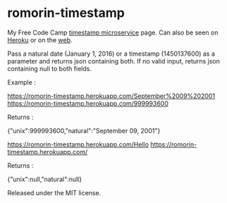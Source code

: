 # romorin-timestamp

My Free Code Camp [timestamp microservice](https://www.freecodecamp.com/challenges/timestamp-microservice) page. Can also be seen on [Heroku](https://romorin-timestamp.herokuapp.com) or on the [web](http://romorin.com/timestamp/).

Pass a natural date (January 1, 2016) or a timestamp (1450137600) as a parameter and returns json containing both.
If no valid input, returns json containing null to both fields.

Example :

https://romorin-timestamp.herokuapp.com/September%2009%202001
https://romorin-timestamp.herokuapp.com/999993600

Returns :

{"unix":999993600,"natural":"September 09, 2001"}

https://romorin-timestamp.herokuapp.com/Hello
https://romorin-timestamp.herokuapp.com/

Returns :

{"unix":null,"natural":null}

Released under the MIT license.
